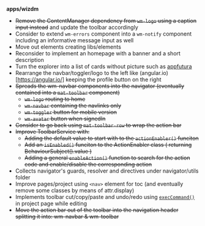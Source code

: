 **apps/wizdm**

* ~~Remove the ContentManager dependency from `wm-logo` using a caption input instead~~ and update the toolbar accordingly
* Consider to extend  `wm-errors` component into a `wm-notify` component including an informative message input as well
* Move out elements creating libs/elements
* Reconsider to implement an homepage with a banner and a short description
* Turn the explorer into a list of cards without picture such as [appfutura](https://www.appfutura.com/app-projects)
* Rearrange the navbar/toggler/logo to the left like (angular.io)[https://angular.io/] keeping the profile button on the right
* ~~Spreads the wm-navbar components into the navigator (eventually contained into a `mat-toolbar` component)~~
  * ~~`wm-logo` routing to home~~
  * ~~`wm-navbar` containing the navlinks only~~
  * ~~`wm-toggler` button for mobile version~~
  * ~~`wm-avatar` button when signedIn~~
* ~~Consider to go back using `mat-toolbar-row` to wrap the action bar~~
* ~~Improve ToolbarService with:~~
  * ~~Adding the default value to start with to the `actionEnabler()` funciton~~
  * ~~Add an `isEnabled()` funciton to the ActionEnabler class ( returning BehaviourSubject().value )~~
  * ~~Adding a general `enableAction()` function to search for the action code and enable/disable the corresponding action~~
* Collects navigator's guards, resolver and directives under navigator/utils folder
* Improve pages/project using `<nav>` element for toc (and eventually remove some classes by means of attr.display)
* Implements toolbar cut/copy/paste and undo/redo using [`execCommand()`](https://developer.mozilla.org/en-US/docs/Web/API/Document/execCommand) in project page while editing
* ~~Move the action bar out of the toolbar into the navigation header splitting it into: wm-navbar & wm-toolbar~~

